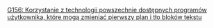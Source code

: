 [G156: Korzystanie z technologii powszechnie dostępnych programów użytkownika, które mogą zmieniać pierwszy plan i tło bloków tekstu](https://www.w3.org/WAI/WCAG21/Techniques/general/G156)